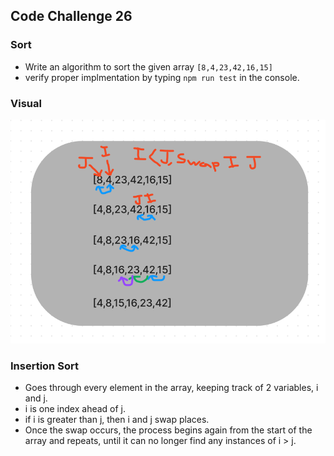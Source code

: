 ## Code Challenge 26

### Sort 
  - Write an algorithm to sort the given array ```[8,4,23,42,16,15]```
  - verify proper implmentation by typing ```npm run test``` in the console. 
### Visual 
![](./CC26.PNG)
### Insertion Sort
- Goes through every element in the array, keeping track of 2 variables, i and j. 
- i is one index ahead of j.
- if i is greater than j, then i and j swap places. 
- Once the swap occurs, the process begins again from the start of the array and repeats, until it can no longer find any instances of i > j. 